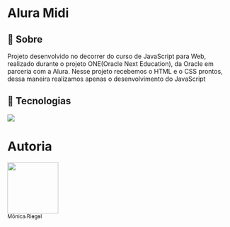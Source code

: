 <h1>Alura Midi</h1>

<h2>🔖 Sobre</h2>
<p>Projeto desenvolvido no decorrer do curso de JavaScript para Web, realizado durante o projeto ONE(Oracle Next Education), da Oracle em parceria com a Alura. Nesse projeto recebemos o HTML e o CSS prontos, dessa maneira realizamos apenas o desenvolvimento do JavaScript</p>

## 🚀 Tecnologias
<div>
  <img src="https://img.shields.io/badge/JavaScript-F7DF1E?style=for-the-badge&logo=javascript&logoColor=black">
</div>

# Autoria

 [<img loading="lazy" src="https://avatars.githubusercontent.com/u/157765491?v=4" width=115><br><sub>Mônica Riegel</sub>](https://github.com/monicariegel)  
